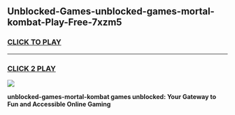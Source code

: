 
## Unblocked-Games-unblocked-games-mortal-kombat-Play-Free-7xzm5
<h3>
<a href="https://premium76.site?title=unblocked-games-mortal-kombat&ref=19M">CLICK TO PLAY</a></h3>
<hr>

<h3>
<a href="https://premium76.site?title=unblocked-games-mortal-kombat&ref=19M">CLICK 2 PLAY</a>
  
</h3>

<a href="https://premium76.site?title=unblocked-games-mortal-kombat&ref=19M"><img src="https://clearcache.store/games.png"></a>


**unblocked-games-mortal-kombat games unblocked: Your Gateway to Fun and Accessible Online Gaming**
